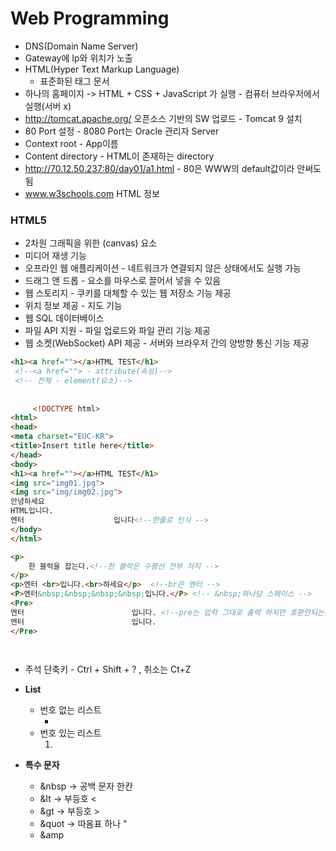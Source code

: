# Web Programming



* DNS(Domain Name Server)
* Gateway에 Ip와 위치가 노출
* HTML(Hyper Text Markup Language)
  * 표준화된 태그 문서
* 하나의 홈페이지 -> HTML + CSS + JavaScript 가 실행 - 컴퓨터 브라우저에서 실행(서버 x)
* <http://tomcat.apache.org/>  오픈소스 기반의 SW 업로드 - Tomcat 9 설치
* 80 Port 설정 - 8080 Port는 Oracle 관리자 Server
* Context root - App이름
* Content directory - HTML이 존재하는 directory
* <http://70.12.50.237:80/day01/a1.html> - 80은 WWW의 default값이라 안써도 됨
* www.w3schools.com HTML 정보 



### HTML5

* 2차원 그래픽을 위한 (canvas) 요소
* 미디어 재생 기능
* 오프라인 웹 애플리케이션 - 네트워크가 연결되지 않은 상태에서도 실행 가능
* 드래그 앤 드롭 - 요소를 마우스로 끌어서 넣을 수 있음
* 웹 스토리지 - 쿠키를 대체할 수 있는 웹 저장소 기능 제공
* 위치 정보 제공 - 지도 기능
* 웹 SQL 데이터베이스
* 파일 API 지원 - 파일 업로드와 파일 관리 기능 제공
* 웹 소켓(WebSocket) API 제공 - 서버와 브라우저 간의 양방향 통신 기능 제공



```html
<h1><a href=""></a>HTML TEST</h1>
 <!--<a href=""> - attribute(속성)-->
 <!-- 전체 - element(요소)-->
     
     
     <!DOCTYPE html>
<html>
<head>
<meta charset="EUC-KR">
<title>Insert title here</title>
</head>
<body>
<h1><a href=""></a>HTML TEST</h1>
<img src="img01.jpg">
<img src="img/img02.jpg">
안녕하세요
HTML입니다.
엔터                    입니다<!--한줄로 인식 -->
</body>
</html>

<p>
    한 블럭을 잡는다.<!--한 블럭은 수평선 전부 차지 -->
</p>
<p>엔터 <br>입니다.<br>하세요</p>  <!--br은 엔터 -->
<P>엔터&nbsp;&nbsp;&nbsp;&nbsp;입니다.</P> <!-- &nbsp;하나당 스페이스 -->
<Pre>
엔터                        입니다. <!--pre는 입력 그대로 출력 하지만 호환안되는곳 있다 -->
엔터                        입니다.
</Pre>

 
```

* 주석 단축키 - Ctrl + Shift + ? , 취소는 Ct+Z

* **List**
  * 번호 없는 리스트 <ul><li></li> </ul>
  * 번호 있는 리스트 <ol><li></li></ol>

* **특수 문자**

  * &nbsp -> 공백 문자 한칸
  * &lt ->  부등호 <
  * &gt -> 부등호 >
  * &quot -> 따옴표 하나 "
  * &amp 

  

  

  

  

